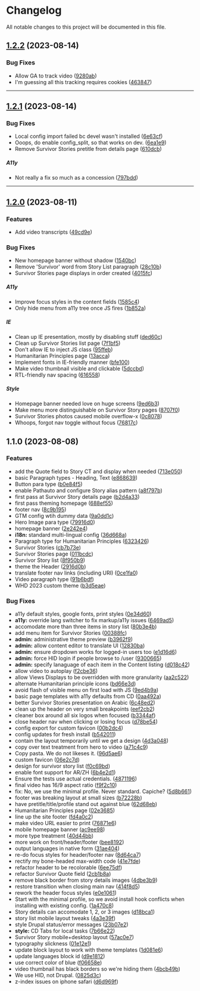 <!--- BEGIN HEADER -->
# Changelog

All notable changes to this project will be documented in this file.
<!--- END HEADER -->

## [1.2.2](https://github.com/UN-OCHA/whd-2023-site/compare/v1.2.1...v1.2.2) (2023-08-14)

### Bug Fixes

* Allow GA to track video ([9280ab](https://github.com/UN-OCHA/whd-2023-site/commit/9280ab2f8cf6de584077270f943b5a465fc980f0))
* I'm guessing all this tracking requires cookies ([463847](https://github.com/UN-OCHA/whd-2023-site/commit/46384760d36c43a49f5b8d1eb4c1667139f7ebe5))


---

## [1.2.1](https://github.com/UN-OCHA/whd-2023-site/compare/v1.2.0...v1.2.1) (2023-08-14)

### Bug Fixes

* Local config import failed bc devel wasn't installed ([6e63cf](https://github.com/UN-OCHA/whd-2023-site/commit/6e63cfdb1374ca018992147908a24a10602e0633))
* Ooops, do enable config_split, so that works on dev. ([6ea1e9](https://github.com/UN-OCHA/whd-2023-site/commit/6ea1e912af4a93533a2af35aae1de25ddbc13db1))
* Remove Survivor Stories pretitle from details page ([610dcb](https://github.com/UN-OCHA/whd-2023-site/commit/610dcb5e743800cbfa5d910b28f428246b3385a3))

##### A11y

* Not really a fix so much as a concession ([797bdd](https://github.com/UN-OCHA/whd-2023-site/commit/797bddeedfcf37e333fb9913997a3fc90ab86a9e))


---

## [1.2.0](https://github.com/UN-OCHA/whd-2023-site/compare/v1.1.0...v1.2.0) (2023-08-11)

### Features

* Add video transcripts ([49cd9e](https://github.com/UN-OCHA/whd-2023-site/commit/49cd9ea42709d7789ab963b24a1f50b199dcbede))

### Bug Fixes

* New homepage banner without shadow ([1540bc](https://github.com/UN-OCHA/whd-2023-site/commit/1540bc7d6c987608ebee778201da2d06bc4f2e58))
* Remove 'Survivor' word from Story List paragraph ([28c10b](https://github.com/UN-OCHA/whd-2023-site/commit/28c10bdce3bb9421456d0d6b72952fee65211058))
* Survivor Stories page displays in order created ([4015fc](https://github.com/UN-OCHA/whd-2023-site/commit/4015fc0da510dbbbfeaa0009ff6a0c06895d4673))

##### A11y

* Improve focus styles in the content fields ([1585c4](https://github.com/UN-OCHA/whd-2023-site/commit/1585c44e89350e0f42245a89ab0332791b3ff104))
* Only hide menu from a11y tree once JS fires ([1b852a](https://github.com/UN-OCHA/whd-2023-site/commit/1b852a67da6f3edec68a82ad8e4921624b3a69f1))

##### IE

* Clean up IE presentation, mostly by disabling stuff ([ded60c](https://github.com/UN-OCHA/whd-2023-site/commit/ded60ce186758e61db4b32fafc51ccdb79602c18))
* Clean up Survivor Stories list page ([7f1bf5](https://github.com/UN-OCHA/whd-2023-site/commit/7f1bf5f95e8228af1fdb0cf14be003918fe083cc))
* Don't allow IE to inject JS class ([95ffeb](https://github.com/UN-OCHA/whd-2023-site/commit/95ffeb314f0e330d3e72ab519590796d642ba6f0))
* Humanitarian Principles page ([13acca](https://github.com/UN-OCHA/whd-2023-site/commit/13acca37a644d756c5777c580423cce26336fb6c))
* Implement fonts in IE-friendly manner ([bfe100](https://github.com/UN-OCHA/whd-2023-site/commit/bfe100b9d52a6e2b1cc4cf5fe8ea6bb75bc90ce3))
* Make video thumbnail visible and clickable ([5dccbd](https://github.com/UN-OCHA/whd-2023-site/commit/5dccbdf82604e29418f1b20cc246d952e6497a74))
* RTL-friendly nav spacing ([616558](https://github.com/UN-OCHA/whd-2023-site/commit/61655897b19dd9ee8283af4cf83ceb837ec517ec))

##### Style

* Homepage banner needed love on huge screens ([9ed6b3](https://github.com/UN-OCHA/whd-2023-site/commit/9ed6b312f8e3925827010b02111fa98ed2391b47))
* Make menu more distinguishable on Survivor Story pages ([8707f0](https://github.com/UN-OCHA/whd-2023-site/commit/8707f0301f2b1625646bb0885113e2b8bc340ccf))
* Survivor Stories photos caused mobile overflow-x ([0c8078](https://github.com/UN-OCHA/whd-2023-site/commit/0c807870ced00d908f93c51a9439385bd1422f64))
* Whoops, forgot nav toggle without focus ([76817c](https://github.com/UN-OCHA/whd-2023-site/commit/76817cdd38cc79533d28a3f2534f93e75cb0138f))


## 1.1.0 (2023-08-08)


### Features

* add the Quote field to Story CT and display when needed ([713e050](https://github.com/UN-OCHA/whd-2023-site/commit/713e0504f2611d2f8e5ae8ff24e555b406cb89c5))
* basic Paragraph types - Heading, Text ([e868639](https://github.com/UN-OCHA/whd-2023-site/commit/e868639c75c8ac4f2bb751ddb15a8281359aae44))
* Button para type ([b0e84f5](https://github.com/UN-OCHA/whd-2023-site/commit/b0e84f5d6578d5bde4651c7b7be21cd65c5bdb72))
* enable Pathauto and configure Story alias pattern ([a8f797b](https://github.com/UN-OCHA/whd-2023-site/commit/a8f797bb8a18b321d56d9e74386b11fe2bdd4bf0))
* first pass at Survivor Story details page ([b2d4a33](https://github.com/UN-OCHA/whd-2023-site/commit/b2d4a33c3d45bf97307e33c38bc68a39295a47eb))
* first pass theming homepage ([688ef55](https://github.com/UN-OCHA/whd-2023-site/commit/688ef55d88b6bc84bb29852d803763556a7ba915))
* footer nav ([8c9b195](https://github.com/UN-OCHA/whd-2023-site/commit/8c9b19541a3ff70e48002562252d9e8ab87f3d2e))
* GTM config wtih dummy data ([9a0dd1c](https://github.com/UN-OCHA/whd-2023-site/commit/9a0dd1c4ef585d6cb7d23423716ee7b3f80e5f1f))
* Hero Image para type ([79916d0](https://github.com/UN-OCHA/whd-2023-site/commit/79916d0117c6d2ac43353b0b59fcfe9cc8734b6b))
* homepage banner ([2e242e4](https://github.com/UN-OCHA/whd-2023-site/commit/2e242e49e58e494faaf84e36254d25c2db93ff83))
* **i18n:** standard multi-lingual config ([36d668a](https://github.com/UN-OCHA/whd-2023-site/commit/36d668a2d4d2aaa374aec59937951aeafa5c5470))
* Paragraph type for Humanitarian Principles ([6323426](https://github.com/UN-OCHA/whd-2023-site/commit/63234262fdb547b847b607760618823a1ed44fd5))
* Survivor Stories ([cb7b73e](https://github.com/UN-OCHA/whd-2023-site/commit/cb7b73edbc471dff96c0c7f3e25fea0d5ea4cfcc))
* Survivor Stories page ([011bcdc](https://github.com/UN-OCHA/whd-2023-site/commit/011bcdc826b83551035f126e3933340f3c7566c6))
* Survivor Story list ([8f950b9](https://github.com/UN-OCHA/whd-2023-site/commit/8f950b9d7daf77ebc0d04d2d0a6eb8b94d611929))
* theme the Header ([2916d0b](https://github.com/UN-OCHA/whd-2023-site/commit/2916d0bb52dadfa14a8a4449f42882f32fb2115b))
* translate footer nav links (including URI) ([0ce1fa0](https://github.com/UN-OCHA/whd-2023-site/commit/0ce1fa0868d31ce2f2f3b35155112f66d25d200b))
* Video paragraph type ([91b6bdf](https://github.com/UN-OCHA/whd-2023-site/commit/91b6bdfb5690c3f42f380690a91e95e997399303))
* WHD 2023 custom theme ([b3d5eae](https://github.com/UN-OCHA/whd-2023-site/commit/b3d5eaebb9efe1b8905ab52f97b80dc2bb4c11fc))


### Bug Fixes

* a11y default styles, google fonts, print styles ([0e34d60](https://github.com/UN-OCHA/whd-2023-site/commit/0e34d606073f01bce74914bb788d67556842c44e))
* **a11y:** override lang switcher to fix markup/a11y issues ([6469ad5](https://github.com/UN-OCHA/whd-2023-site/commit/6469ad545032d4d2f1c9b9ebe92989d7a13c0000))
* accomodate more than three items in story list ([80b3e4b](https://github.com/UN-OCHA/whd-2023-site/commit/80b3e4b4a2805c0ed74238077b7b6690821f3e9e))
* add menu item for Survivor Stories ([00388fc](https://github.com/UN-OCHA/whd-2023-site/commit/00388fcdf87269f921a15cfc65ff768a51717bd6))
* **admin:** administrative theme preview ([b3962f9](https://github.com/UN-OCHA/whd-2023-site/commit/b3962f9efbf5b635d56ae658bdf957a4eb979807))
* **admin:** allow content editor to translate UI ([12830ba](https://github.com/UN-OCHA/whd-2023-site/commit/12830ba99ae274a9c9396940831ad512d46b27ca))
* **admin:** ensure dropdown works for logged-in users too ([e1d16d6](https://github.com/UN-OCHA/whd-2023-site/commit/e1d16d6616ac01fa331112155d0e2a6236508d19))
* **admin:** force HID login if people browse to /user ([9300665](https://github.com/UN-OCHA/whd-2023-site/commit/93006656e73ec7bb8663a470e6a8b4d648a8a162))
* **admin:** specify lanaguage of each item in the Content listing ([d018c42](https://github.com/UN-OCHA/whd-2023-site/commit/d018c4228cac34e2651ddcc6bb0b59460a810d17))
* allow video to autoplay ([f2cbe36](https://github.com/UN-OCHA/whd-2023-site/commit/f2cbe3616ced9755561fc90fb9a5b3bc56eb49f0))
* allow Views Displays to be overridden with more granularity ([aa2c522](https://github.com/UN-OCHA/whd-2023-site/commit/aa2c522fc6ac1ade6e40493f74312c3ad337b38e))
* alternate Humanitarian principle icons ([bd66e3d](https://github.com/UN-OCHA/whd-2023-site/commit/bd66e3d87051d88a44c4d26516b557970e1ec52b))
* avoid flash of visible menu on first load with JS ([9ed4b9a](https://github.com/UN-OCHA/whd-2023-site/commit/9ed4b9ab785cdd9e14f159ca73fc9c2cedd6eecd))
* basic page templates with a11y defaults from CD ([0aa492a](https://github.com/UN-OCHA/whd-2023-site/commit/0aa492ae513cb144f2e1ee2bc053f41bc66fcba7))
* better Survivor Stories presentation on Arabic ([6c48ed2](https://github.com/UN-OCHA/whd-2023-site/commit/6c48ed258213fc8df231c31da76bd40632b354c5))
* clean up the header on very small breakpoints ([eef2cb2](https://github.com/UN-OCHA/whd-2023-site/commit/eef2cb24164ced4b3533e6a99650d81ccfa9bd46))
* cleaner box around all six logos when focused ([b3344af](https://github.com/UN-OCHA/whd-2023-site/commit/b3344af5fc399ff265775d37604c131c5e58cc46))
* close header nav when clicking or losing focus ([d78be54](https://github.com/UN-OCHA/whd-2023-site/commit/d78be543a4826df06bedb252ff408e1e29587f70))
* config export for custom favicon ([00b2dc4](https://github.com/UN-OCHA/whd-2023-site/commit/00b2dc4be1ec1e91581bbe11a12a018dbe936126))
* config updates for fresh install ([b542011](https://github.com/UN-OCHA/whd-2023-site/commit/b542011cdf106af02aab28d9d5af9bb372c4b029))
* contain the layout temporarily until we get a design ([4d3a048](https://github.com/UN-OCHA/whd-2023-site/commit/4d3a0484f0f113a4f3b9c1cfa9cf1aaca3fe0259))
* copy over text treatment from hero to video ([a71c4c9](https://github.com/UN-OCHA/whd-2023-site/commit/a71c4c9b44a53fdb0b8b2914dbdcf8beb6bd5d16))
* Copy pasta. We do not likeses it. ([96d5ae6](https://github.com/UN-OCHA/whd-2023-site/commit/96d5ae63f6e522b3ca22af29250e83bc20d480fe))
* custom favicon ([06e2c7d](https://github.com/UN-OCHA/whd-2023-site/commit/06e2c7dd5969a38a2ab837bf34be3b0ddb7ccc46))
* design for survivor story list ([f0c69bd](https://github.com/UN-OCHA/whd-2023-site/commit/f0c69bd91dddd4ca7868158ca748c57ddb9759df))
* enable font support for AR/ZH ([6b4e2d1](https://github.com/UN-OCHA/whd-2023-site/commit/6b4e2d173a9107ec29322ba7fc10f022c1d5f35a))
* Ensure the tests use actual credentials. ([4871196](https://github.com/UN-OCHA/whd-2023-site/commit/48711966e748dda09115031c822ba7af8a7a748e))
* final video has 16/9 aspect ratio ([f9f2c10](https://github.com/UN-OCHA/whd-2023-site/commit/f9f2c10eed18a8e186609fc544c10f78e95c5d57))
* fix: No, we use the minimal profile. Never standard. Capiche? ([5d8b661](https://github.com/UN-OCHA/whd-2023-site/commit/5d8b6617c9ee9601ea92f3bb0ae2d75915b138dc))
* footer was breaking layout at small sizes ([b72228b](https://github.com/UN-OCHA/whd-2023-site/commit/b72228bc0197f6b6445418b1e414c6d174578c5d))
* have pretitle/title/profile stand out against blue ([62d68eb](https://github.com/UN-OCHA/whd-2023-site/commit/62d68eb345cff9d53cd17a7fd2dd05d533a17747))
* Humanitarian Principles page ([02e3685](https://github.com/UN-OCHA/whd-2023-site/commit/02e36850a4f13e8f698af759c502b3be1b358adc))
* line up the site footer ([fd4a0c2](https://github.com/UN-OCHA/whd-2023-site/commit/fd4a0c2a1b7b82cb6a254ba3c60aa153fac20d75))
* make video URL easier to print ([76871e6](https://github.com/UN-OCHA/whd-2023-site/commit/76871e61c12cd55fecbb82def3036227e0c01c0e))
* mobile homepage banner ([ac9ee98](https://github.com/UN-OCHA/whd-2023-site/commit/ac9ee98136338e941221c830ffb67e00415785be))
* more type treatment ([40d44bb](https://github.com/UN-OCHA/whd-2023-site/commit/40d44bbe692a664f78023e9c717cd9c7a9816dcd))
* more work on front/header/footer ([bee8192](https://github.com/UN-OCHA/whd-2023-site/commit/bee819212a503d73edd59a692d916dc94372bb7f))
* output languages in native form ([31ae404](https://github.com/UN-OCHA/whd-2023-site/commit/31ae4043cefed43846dc5aaf7132cfae1ec7d314))
* re-do focus styles for header/footer nav ([8d64ca7](https://github.com/UN-OCHA/whd-2023-site/commit/8d64ca7a91220a5c654124d8df74488b511dd387))
* rectify my bone-headed max-width code ([41e7fde](https://github.com/UN-OCHA/whd-2023-site/commit/41e7fde9b87027f14527cfa65d6e0242d0fc2cb9))
* refactor header to be recolorable ([6ee75df](https://github.com/UN-OCHA/whd-2023-site/commit/6ee75df597c2d4c6da56bc08b19c16fb53520e30))
* refactor Survivor Quote field ([2cb1b8a](https://github.com/UN-OCHA/whd-2023-site/commit/2cb1b8ab412d9d834ad574e629f6aa8bb9d50965))
* remove black border from story details images ([4dbe3b9](https://github.com/UN-OCHA/whd-2023-site/commit/4dbe3b9b43bd078d8c7b6ce73b3904c9ce74889f))
* restore transition when closing main nav ([414f8d5](https://github.com/UN-OCHA/whd-2023-site/commit/414f8d5542ae895764cc6d67c1d1d209c81ef1d2))
* rework the header focus styles ([e0e1061](https://github.com/UN-OCHA/whd-2023-site/commit/e0e106193ded5ff1258559c4231720ba1cc2ff59))
* Start with the minimal profile, so we avoid install hook conflicts when installing with existing config. ([1a470c8](https://github.com/UN-OCHA/whd-2023-site/commit/1a470c8a8893f9886d5b1560159b789eb113cca3))
* Story details can accomodate 1, 2, or 3 images ([d18bca1](https://github.com/UN-OCHA/whd-2023-site/commit/d18bca114f5a5c28124fb5d83298f04d9c1ed951))
* story list mobile layout tweaks ([4a3e39f](https://github.com/UN-OCHA/whd-2023-site/commit/4a3e39fa5e626e3c180bd5405faa42e88f14df9b))
* style Drupal status/error messages ([23b07e2](https://github.com/UN-OCHA/whd-2023-site/commit/23b07e2183734c86524d6a5d397914a269f8a780))
* **style:** CD Tabs for local tasks ([7b66e22](https://github.com/UN-OCHA/whd-2023-site/commit/7b66e2247be38a2770230ea6dca74c2da240157d))
* Survivor Story mobile+desktop layout ([57ac0e7](https://github.com/UN-OCHA/whd-2023-site/commit/57ac0e7ca803342a8e61fe26ccac5b1db2b530e3))
* typography slickness ([01e12e1](https://github.com/UN-OCHA/whd-2023-site/commit/01e12e1af7bacf2705437fd0422b0b36b7a7b796))
* update block layout to work with theme templates ([1d081e6](https://github.com/UN-OCHA/whd-2023-site/commit/1d081e60f34f79bae984ec2e629bb6fa2fcc5422))
* update languages block id ([d9e1812](https://github.com/UN-OCHA/whd-2023-site/commit/d9e181263c43803d89143fb905b536a1564ad396))
* use correct color of blue ([f06658e](https://github.com/UN-OCHA/whd-2023-site/commit/f06658eccca3cdc769a1e1d77c92213be3093661))
* video thumbnail has black borders so we're hiding them ([4bcb49b](https://github.com/UN-OCHA/whd-2023-site/commit/4bcb49bd8204cf95832f06745e59d309c2efb888))
* We use HID, not Drupal. ([0825d3c](https://github.com/UN-OCHA/whd-2023-site/commit/0825d3c801e53184f82c7a4768977b2a4e766958))
* z-index issues on iphone safari ([d6d969f](https://github.com/UN-OCHA/whd-2023-site/commit/d6d969fe0a2dddede5de051f7e8f38317dd87ddb))
